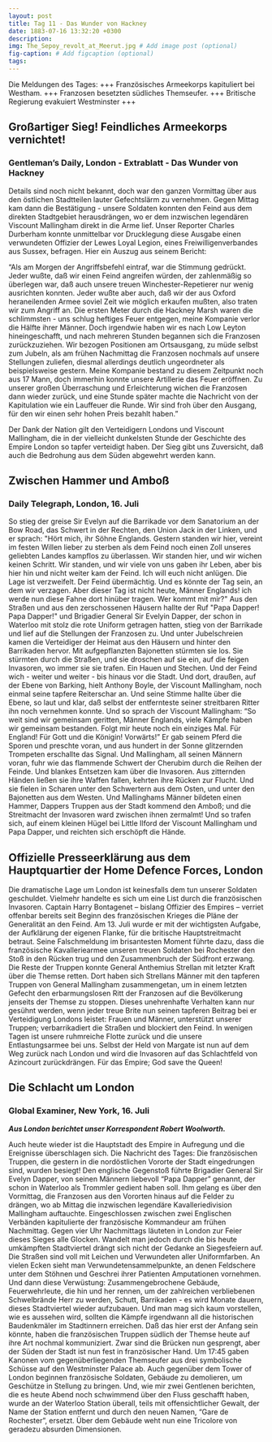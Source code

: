 ```yaml
---
layout: post
title: Tag 11 - Das Wunder von Hackney
date: 1883-07-16 13:32:20 +0300
description: 
img: The_Sepoy_revolt_at_Meerut.jpg # Add image post (optional)
fig-caption: # Add figcaption (optional)
tags: 
---
```

Die Meldungen des Tages: +++ Französisches Armeekorps kapituliert bei Westham. +++ Franzosen besetzten südliches Themseufer. +++ Britische Regierung evakuiert Westminster +++

## Großartiger Sieg! Feindliches Armeekorps vernichtet!
 
### Gentleman’s Daily, London - Extrablatt - Das Wunder von Hackney

Details sind noch nicht bekannt, doch war den ganzen Vormittag über aus den östlichen Stadtteilen lauter Gefechtslärm zu vernehmen. Gegen Mittag kam dann die Bestätigung - unsere Soldaten konnten den Feind aus dem direkten Stadtgebiet herausdrängen, wo er dem inzwischen legendären Viscount Mallingham direkt in die Arme lief. Unser Reporter Charles Durberham konnte unmittelbar vor Drucklegung diese Ausgabe einen verwundeten Offizier der Lewes Loyal Legion, eines Freiwilligenverbandes aus Sussex, befragen. Hier ein Auszug aus seinem Bericht: 

“Als am Morgen der Angriffsbefehl eintraf, war die Stimmung gedrückt. Jeder wußte, daß wir einen Feind angreifen würden, der zahlenmäßig so überlegen war, daß auch unsere treuen Winchester-Repetierer nur wenig ausrichten konnten. Jeder wußte aber auch, daß wir der aus Oxford heraneilenden Armee soviel Zeit wie möglich erkaufen mußten, also traten wir zum Angriff an. Die ersten Meter durch die Hackney Marsh waren die schlimmsten - uns schlug heftiges Feuer entgegen, meine Kompanie verlor die Hälfte ihrer Männer. Doch irgendwie haben wir es nach Low Leyton hineingeschafft, und nach mehreren Stunden begannen sich die Franzosen zurückzuziehen. Wir bezogen Positionen am Ortsausgang, zu müde selbst zum Jubeln, als am frühen Nachmittag die Franzosen nochmals auf unsere Stellungen zuliefen, diesmal allerdings deutlich ungeordneter als beispielsweise gestern. Meine Kompanie bestand zu diesem Zeitpunkt noch aus 17 Mann, doch immerhin konnte unsere Artillerie das Feuer eröffnen. Zu unserer großen Überraschung und Erleichterung wichen die Franzosen dann wieder zurück, und eine Stunde später machte die Nachricht von der Kapitulation wie ein Lauffeuer die Runde. Wir sind froh über den Ausgang, für den wir einen sehr hohen Preis bezahlt haben.”

Der Dank der Nation gilt den Verteidigern Londons und Viscount Mallingham, die in der vielleicht dunkelsten Stunde der Geschichte des Empire London so tapfer verteidigt haben. Der Sieg gibt uns Zuversicht, daß auch die Bedrohung aus dem Süden abgewehrt werden kann.


## Zwischen Hammer und Amboß

### Daily Telegraph, London, 16. Juli

So stieg der greise Sir Evelyn auf die Barrikade vor dem Sanatorium an der Bow Road, das Schwert in der Rechten, den Union Jack in der Linken, und er sprach: "Hört mich, ihr Söhne Englands. Gestern standen wir hier, vereint im festen Willen lieber zu sterben als dem Feind noch einen Zoll unseres geliebten Landes kampflos zu überlassen. Wir standen hier, und wir wichen keinen Schritt. Wir standen, und wir viele von uns gaben ihr Leben, aber bis hier hin und nicht weiter kam der Feind. Ich will euch nicht anlügen. Die Lage ist verzweifelt. Der Feind übermächtig. Und es könnte der Tag sein, an dem wir verzagen. Aber dieser Tag ist nicht heute, Männer Englands! ich werde nun diese Fahne dort hinüber tragen. Wer kommt mit mir?" Aus den Straßen und aus den zerschossenen Häusern hallte der Ruf "Papa Dapper! Papa Dapper!" und Brigadier General Sir Evelyin Dapper, der schon in Waterloo mit stolz die rote Uniform getragen hatten, stieg von der Barrikade und lief auf die Stellungen der Franzosen zu. 
Und unter Jubelschreien kamen die Verteidiger der Heimat aus den Häusern und hinter den Barrikaden hervor. Mit aufgepflanzten Bajonetten stürmten sie los. Sie stürmten durch die Straßen, und sie droschen auf sie ein, auf die feigen Invasoren, wo immer sie sie trafen. Ein Hauen und Stechen. Und der Feind wich - weiter und weiter - bis hinaus vor die Stadt. 
Und dort, draußen, auf der Ebene von Barking, hielt Anthony Boyle, der Viscount Mallingham, noch einmal seine tapfere Reiterschar an. Und seine Stimme hallte über die Ebene, so laut und klar, daß selbst der entfernteste seiner streitbaren Ritter ihn noch vernehmen konnte. Und so sprach der Viscount Mallingham: “So weit sind wir gemeinsam geritten, Männer Englands, viele Kämpfe haben wir gemeinsam bestanden. Folgt mir heute noch ein einziges Mal. Für England! Für Gott und die Königin! Vorwärts!” Er gab seinem Pferd die Sporen und preschte voran, und aus hundert in der Sonne glitzernden Trompeten erschallte das Signal. Und Mallingham, all seinen Männern voran, fuhr wie das flammende Schwert der Cherubim durch die Reihen der Feinde. Und blankes Entsetzen kam über die Invasoren. Aus zitternden Händen ließen sie ihre Waffen fallen, kehrten ihre Rücken zur Flucht. Und sie fielen in Scharen unter den Schwertern aus dem Osten, und unter den Bajonetten aus dem Westen. Und Mallinghams Männer bildeten einen Hammer, Dappers Truppen aus der Stadt kommend den Amboß; und die Streitmacht der Invasoren ward zwischen ihnen zermalmt! Und so trafen sich, auf einem kleinen Hügel bei Little Ilford der Viscount Mallingham und Papa Dapper, und reichten sich erschöpft die Hände. 


## Offizielle Presseerklärung aus dem Hauptquartier der Home Defence Forces, London

Die dramatische Lage um London ist keinesfalls dem tun unserer Soldaten geschuldet. Vielmehr handelte es sich um eine List durch die französischen Invasoren. Captain Harry Bontagenet – bislang Offizier des Empires – verriet offenbar bereits seit Beginn des französischen Krieges die Pläne der Generalität an den Feind. Am 13. Juli wurde er mit der wichtigsten Aufgabe, der Aufklärung der eigenen Flanke, für die britische Hauptstreitmacht betraut. Seine Falschmeldung im brisantesten Moment führte dazu, dass die französische Kavalleriearmee unseren treuen Soldaten bei Rochester den Stoß in den Rücken trug und den Zusammenbruch der Südfront erzwang. Die Reste der Truppen konnte General Anthemius Strellan mit letzter Kraft über die Themse retten. Dort haben sich Strellans Männer mit den tapferen Truppen von General Mallingham zusammengetan, um in einem letzten Gefecht den erbarmungslosen Ritt der Franzosen auf die Bevölkerung jenseits der Themse zu stoppen. 
Dieses unehrenhafte Verhalten kann nur gesühnt werden, wenn jeder treue Brite nun seinen tapferen Beitrag bei er Verteidigung Londons leistet: Frauen und Männer, unterstützt unserer Truppen; verbarrikadiert die Straßen und blockiert den Feind. In wenigen Tagen ist unsere ruhmreiche Flotte zurück und die unsere Entlastungsarmee bei uns. Selbst der Held von Margate ist nun auf dem Weg zurück nach London und wird die Invasoren auf das Schlachtfeld von Azincourt zurückdrängen. Für das Empire; God save the Queen!



## Die Schlacht um London

### Global Examiner, New York, 16. Juli

***Aus London berichtet unser Korrespondent Robert Woolworth.***

Auch heute wieder ist die Hauptstadt des Empire in Aufregung und die Ereignisse überschlagen sich. Die Nachricht des Tages: Die französischen Truppen, die gestern in die nordöstlichen Vororte der Stadt eingedrungen sind, wurden besiegt! Den englische Gegenstoß führte Brigadier General Sir Evelyn Dapper, von seinen Männern liebevoll “Papa Dapper” genannt, der schon in Waterloo als Trommler gedient haben soll. Ihm gelang es über den Vormittag, die Franzosen aus den Vororten hinaus auf die Felder zu drängen, wo ab Mittag die inzwischen legendäre Kavalleriedivision Mallingham auftauchte. Eingeschlossen zwischen zwei Englischen Verbänden kapitulierte der französische Kommandeur am frühen Nachmittag. Gegen vier Uhr Nachmittags läuteten in London zur Feier dieses Sieges alle Glocken. Wandelt man jedoch durch die bis heute umkämpften Stadtviertel drängt sich nicht der Gedanke an Siegesfeiern auf. Die Straßen sind voll mit Leichen und Verwundeten aller Uniformfarben. An vielen Ecken sieht man Verwundetensammelpunkte, an denen Feldschere unter dem Stöhnen und Geschrei ihrer Patienten Amputationen vornehmen. Und dann diese Verwüstung: Zusammengebrochene Gebäude, Feuerwehrleute, die hin und her rennen, um der zahlreichen verbliebenen Schwelbrände Herr zu werden, Schutt, Barrikaden - es wird Monate dauern, dieses Stadtviertel wieder aufzubauen. Und man mag sich kaum vorstellen, wie es aussehen wird, sollten die Kämpfe irgendwann all die historischen Baudenkmäler im Stadtinnern erreichen. Daß das hier erst der Anfang sein könnte, haben die französischen Truppen südlich der Themse heute auf ihre Art nochmal kommuniziert. Zwar sind die Brücken nun gesprengt, aber der Süden der Stadt ist nun fest in französischer Hand. Um 17:45 gaben Kanonen vom gegenüberliegenden Themseufer aus drei symbolische Schüsse auf den Westminster Palace ab. Auch gegenüber dem Tower of London beginnen französische Soldaten, Gebäude zu demolieren, um Geschütze in Stellung zu bringen. Und, wie mir zwei Gentlenen berichten, die es heute Abend noch schwimmend über den Fluss geschafft haben, wurde an der Waterloo Station überall, teils mit offensichtlicher Gewalt, der Name der Station entfernt und durch den neuen Namen, “Gare de Rochester”, ersetzt. Über dem Gebäude weht nun eine Tricolore von geradezu absurden Dimensionen.

